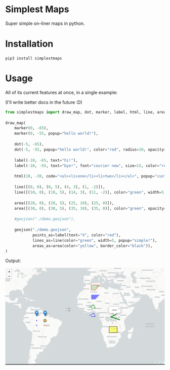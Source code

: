 # Simplest Maps

Super simple on-liner maps in python. 

# Installation

`pip3 install simplestmaps`

# Usage

All of its current features at once, in a single example:

(I'll write better docs in the future :D)

```python
from simplestmaps import draw_map, dot, marker, label, html, line, area, geojson

draw_map(
    marker(0, -65),
    marker(0, -55, popup="hello world!"),

    dot(-5, -65),
    dot(-5, -55, popup="hello world!", color="red", radius=10, opacity=0.5, border_color="green", border_width=2),

    label(-10, -65, text="hi!"),
    label(-10, -55, text="bye!", font="courier new", size=15, color="red", opacity=0.75),

    html(10, -30, code="<ul><li>one</li><li>two</li></ul>", popup="custom html markers!"),

    line([(0, 0), (0, 5), (4, 3), (1, -2)]),
    line([(10, 0), (10, 5), (14, 3), (11, -2)], color="green", width=5, opacity=0.5, popup="hi!"),

    area([(20, 0), (20, 5), (25, 10), (25, 0)]),
    area([(30, 0), (30, 5), (35, 10), (35, 0)], color="green", opacity=0.2, border_color="red", border_width=2, popup="hi!"),

    #geojson("./demo.geojson"),

    geojson("./demo.geojson", 
            points_as=label(text="X", color="red"), 
            lines_as=line(color="green", width=5, popup="simple!"), 
            areas_as=area(color="yellow", border_color="black")), 
)
```

Output:

![demo output](./demo_output.png)

